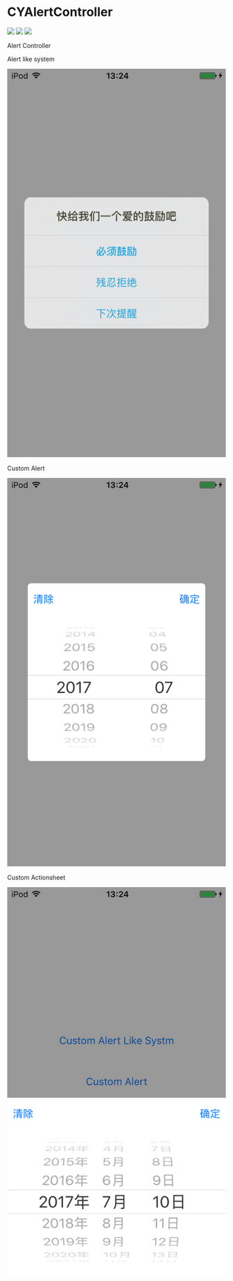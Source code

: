 # CYAlertController

![](https://img.shields.io/cocoapods/v/CYAlertController.svg?style=flat)
![](https://img.shields.io/cocoapods/p/CYAlertController.svg?style=flat)
![](https://img.shields.io/badge/language-ObjectiveC-orange.svg)

Alert Controller

Alert like system

![Demo Screenshot](Screenshots/screenshot_1.PNG)

Custom Alert

![Demo Screenshot](Screenshots/screenshot_2.PNG)

Custom Actionsheet

![Demo Screenshot](Screenshots/screenshot_3.PNG)
